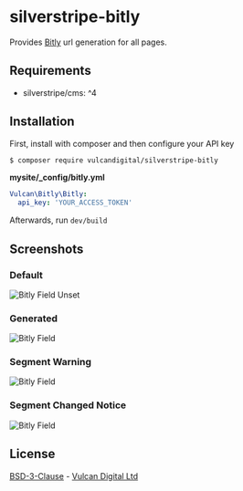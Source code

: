 # silverstripe-bitly
Provides [Bitly](https://bitly.com) url generation for all pages.

## Requirements
* silverstripe/cms: ^4

## Installation
First, install with composer and then configure your API key

```bash
$ composer require vulcandigital/silverstripe-bitly
```

**mysite/_config/bitly.yml**
```yaml
Vulcan\Bitly\Bitly:
  api_key: 'YOUR_ACCESS_TOKEN'
```
Afterwards, run `dev/build`

## Screenshots
### Default
![Bitly Field Unset](https://i.imgur.com/8Y0htXg.png)

### Generated
![Bitly Field](https://i.imgur.com/ns4jE7Y.png)

### Segment Warning
![Bitly Field](https://i.imgur.com/mfErVjK.png)

### Segment Changed Notice
![Bitly Field](https://i.imgur.com/EouQK6T.png)

## License
[BSD-3-Clause](LICENSE.md) - [Vulcan Digital Ltd](https://vulcandigital.co.nz)